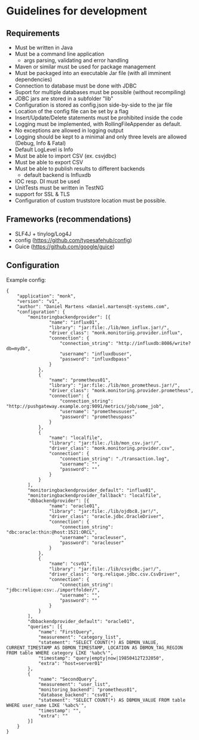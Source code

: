 # Guidelines for development

## Requirements

- Must be written in Java
- Must be a command line application
  - args parsing, validating and error handling
- Maven or similar must be used for package management
- Must be packaged into an executable Jar file (with all imminent dependencies)
- Connection to database must be done with JDBC
- Suport for multiple databases must be possible (without recompiling)
- JDBC jars are stored in a subfolder "lib"
- Configuration is stored as config.json side-by-side to the jar file
- Location of the config file can be set by a flag
- Insert/Update/Delete statements must be prohibited inside the code
- Logging must be implemented, with RollingFileAppender as default.
- No exceptions are allowed in logging output
- Logging should be kept to a minimal and only three levels are allowed (Debug, Info & Fatal)
- Default LogLevel is Info
- Must be able to import CSV (ex. csvjdbc)
- Must be able to export CSV
- Must be able to publish results to different backends
  - default backend is Influxdb
- IOC resp. DI must be used
- UnitTests must be written in TestNG
- support for SSL & TLS
- Configuration of custom truststore location must be possible.

## Frameworks (recommendations)

- SLF4J + tinylog/Log4J
- config (https://github.com/typesafehub/config)
- Guice (https://github.com/google/guice)

## Configuration

Example config:
```
{
    "application": "monk",
    "version": "v1",
    "author": "Daniel Martens <daniel.martens@t-systems.com",
    "configuration": {
        "monitoringbackendprovider": [{
                "name": "influx01",
                "library": "jar:file:./lib/mon_influx.jar!/",
                "driver_class": "monk.monitoring.provider.influx",
                "connection": {
                    "connection_string": "http://influxdb:8086/write?db=mydb",
                    "username": "influxdbuser",
                    "password": "influxdbpass"
                }
            },
            {
                "name": "prometheus01",
                "library": "jar:file:./lib/mon_prometheus.jar!/",
                "driver_class": "monk.monitoring.provider.prometheus",
                "connection": {
                    "connection_string": "http://pushgateway.example.org:9091/metrics/job/some_job",
                    "username": "prometheususer",
                    "password": "prometheuspass"
                }
            },
            {
                "name": "localfile",
                "library": "jar:file:./lib/mon_csv.jar!/",
                "driver_class": "monk.monitoring.provider.csv",
                "connection": {
                    "connection_string": "./transaction.log",
                    "username": "",
                    "password": ""
                }
            }
        ],
        "monitoringbackendprovider_default": "influx01",
        "monitoringbackendprovider_fallback": "localfile",
        "dbbackendprovider": [{
                "name": "oracle01",
                "library": "jar:file:./lib/ojdbc8.jar!/",
                "driver_class": "oracle.jdbc.OracleDriver",
                "connection": {
                    "connection_string": "dbc:oracle:thin:@host:1521:ORCL",
                    "username": "oracleuser",
                    "password": "oracleuser"
                }
            },
            {
                "name": "csv01",
                "library": "jar:file:./lib/csvjdbc.jar!/",
                "driver_class": "org.relique.jdbc.csv.CsvDriver",
                "connection": {
                    "connection_string": "jdbc:relique:csv:./importfolder/",
                    "username": "",
                    "password": ""
                }
            }
        ],
        "dbbackendprovider_default": "oracle01",
        "queries": [{
            "name": "FirstQuery",
            "measurement": "category_list",
            "statement": "SELECT COUNT(*) AS DBMON_VALUE, CURRENT_TIMESTAMP AS DBMON_TIMESTAMP, LOCATION AS DBMON_TAG_REGION FROM table WHERE category LIKE '%abc%'",
            "timestamp": "query|empty|now|19850412T232050",
            "extra": "host=server01"
        },
        {
            "name": "SecondQuery",
            "measurement": "user_list",
            "monitoring_backend": "prometheus01",
            "database_backend": "csv01",
            "statement": "SELECT COUNT(*) AS DBMON_VALUE FROM table WHERE user_name LIKE '%abc%'",
            "timestamp": "",
            "extra": ""
        }]
    }
}
```
